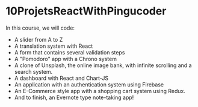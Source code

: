 # 10ProjetsReactWithPingucoder
In this course, we will code:

- A slider from A to Z
- A translation system with React
- A form that contains several validation steps
- A "Pomodoro" app with a Chrono system
- A clone of Unsplash, the online image bank, with infinite scrolling and a search system.
- A dashboard with React and Chart-JS
- An application with an authentication system using Firebase
- An E-Commerce style app with a shopping cart system using Redux.
- And to finish, an Evernote type note-taking app!

